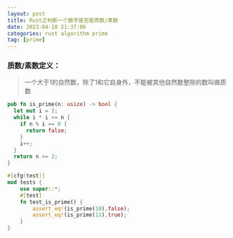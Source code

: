 ```yaml
---
layout: post
title: Rust之判断一个数字是否是质数/素数
date: 2023-04-10 21:37:06   
categories: rust algorithm prime
tag: [prime] 
---
```


### 质数/素数定义：

> 一个大于1的自然数，除了1和它自身外，不能被其他自然数整除的数叫做质数

```rust
pub fn is_prime(n: usize) -> bool {
  let mut i = 2;
  while i * i <= n {
    if n % i == 0 {
      return false; 
    } 
    i++;
  }
  return n >= 2;
}

#[cfg(test)]
mod tests {
    use super::*;
    #[test]
    fn test_is_prime() {
        assert_eq!(is_prime(10),false);
        assert_eq!(is_prime(11),true);
    }
}

```


